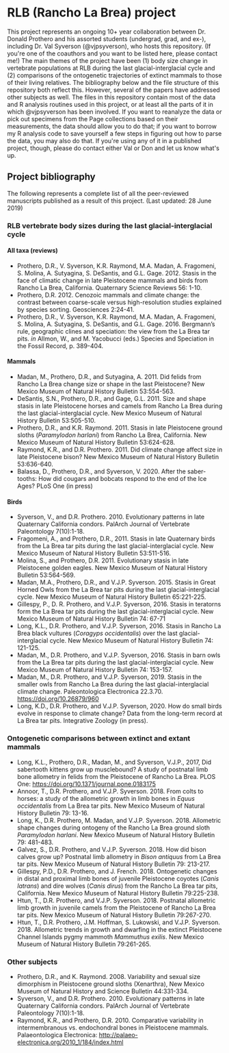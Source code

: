 # RLB (Rancho La Brea) project
This project represents an ongoing 10+ year collaboration between Dr. Donald Prothero and his assorted students (undergrad, grad, and ex-), including Dr. Val Syverson (@vjpsyverson), who hosts this repository. (If you're one of the coauthors and you want to be listed here, please contact me!)
The main themes of the project have been (1) body size change in vertebrate populations at RLB during the last glacial-interglacial cycle and (2) comparisons of the ontogenetic trajectories of extinct mammals to those of their living relatives. The bibliography below and the file structure of this repository both reflect this. However, several of the papers have addressed other subjects as well.
The files in this repository contain most of the data and R analysis routines used in this project, or at least all the parts of it in which @vjpsyverson has been involved. If you want to reanalyze the data or pick out specimens from the Page collections based on their measurements, the data should allow you to do that; if you want to borrow my R analysis code to save yourself a few steps in figuring out how to parse the data, you may also do that. If you're using any of it in a published project, though, please do contact either Val or Don and let us know what's up.
## Project bibliography
The following represents a complete list of all the peer-reviewed manuscripts published as a result of this project. (Last updated: 28 June 2019)
### RLB vertebrate body sizes during the last glacial-interglacial cycle
#### All taxa (reviews)
- Prothero, D.R., V. Syverson, K.R. Raymond, M.A. Madan, A. Fragomeni, S. Molina, A. Sutyagina, S. DeSantis, and G.L. Gage. 2012. Stasis in the face of climatic change in late Pleistocene mammals and birds from Rancho La Brea, California. Quaternary Science Reviews 56: 1-10.
- Prothero, D.R. 2012. Cenozoic mammals and climate change: the contrast between coarse-scale versus high-resolution studies explained by species sorting. Geosciences 2:24-41.
- Prothero, D.R., V. Syverson, K.R. Raymond, M.A. Madan, A. Fragomeni, S. Molina, A. Sutyagina, S. DeSantis, and G.L. Gage. 2016. Bergmann’s rule, geographic clines and speciation: the view from the La Brea tar pits. *in* Allmon, W., and M. Yacobucci (eds.) Species and Speciation in the Fossil Record, p. 389-404.
#### Mammals
- Madan, M., Prothero, D.R., and Sutyagina, A. 2011. Did felids from Rancho La Brea change size or shape in the last Pleistocene? New Mexico Museum of Natural History Bulletin 53:554-563.
- DeSantis, S.N., Prothero, D.R., and Gage, G.L. 2011. Size and shape stasis in late Pleistocene horses and camels from Rancho La Brea during the last glacial-interglacial cycle. New Mexico Museum of Natural History Bulletin 53:505-510.
- Prothero, D.R., and K.R. Raymond. 2011. Stasis in late Pleistocene ground sloths (*Paramylodon harlani*) from Rancho La Brea, California. New Mexico Museum of Natural History Bulletin 53:624-628.
- Raymond, K.R., and D.R. Prothero. 2011. Did climate change affect size in late Pleistocene bison? New Mexico Museum of Natural History Bulletin 53:636-640.
- Balassa, D., Prothero, D.R., and Syverson, V. 2020. After the saber-tooths: How did cougars and bobcats respond to the end of the Ice Ages? PLoS One (in press)
#### Birds
- Syverson, V., and D.R. Prothero. 2010. Evolutionary patterns in late Quaternary California condors. PalArch Journal of Vertebrate Paleontology 7(10):1-18.
- Fragomeni, A., and Prothero, D.R., 2011. Stasis in late Quaternary birds from the La Brea tar pits during the last glacial-interglacial cycle. New Mexico Museum of Natural History Bulletin 53:511-516.
- Molina, S., and Prothero, D.R. 2011. Evolutionary stasis in late Pleistocene golden eagles. New Mexico Museum of Natural History Bulletin 53:564-569.
- Madan, M.A., Prothero, D.R., and V.J.P. Syverson. 2015. Stasis in Great Horned Owls from the La Brea tar pits during the last glacial-interglacial cycle. New Mexico Museum of Natural History Bulletin 65:221-225.
- Gillespy, P., D. R. Prothero, and V.J.P. Syverson, 2016. Stasis in teratorns form the La Brea tar pits during the last glacial-interglacial cycle. New Mexico Museum of Natural History Bulletin 74: 67-71
- Long, K.L., D.R. Prothero, and V.J.P. Syverson, 2016. Stasis in Rancho La Brea black vultures (*Coragyps occidentalis*) over the last glacial-interglacial cycle. New Mexico Museum of Natural History Bulletin 74: 121-125.
- Madan, M., D.R. Prothero, and V.J.P. Syverson, 2016. Stasis in barn owls from the La Brea tar pits during the last glacial-interglacial cycle. New Mexico Museum of Natural History Bulletin 74: 153-157.
- Madan, M., D.R. Prothero, and V.J.P. Syverson, 2019. Stasis in the smaller owls from Rancho La Brea during the last glacial-interglacial climate change. Paleontologica Electronica 22.3.70. https://doi.org/10.26879/960
- Long, K.D., D.R. Prothero, and V.J.P. Syverson, 2020. How do small birds evolve in response to climate change? Data from the long-term record at La Brea tar pits. Integrative Zoology (in press).
### Ontogenetic comparisons between extinct and extant mammals
- Long, K.L., Prothero, D.R., Madan, M., and Syverson, V.J.P., 2017, Did sabertooth kittens grow up musclebound? A study of postnatal limb bone allometry in felids from the Pleistocene of Rancho La Brea. PLOS One: https://doi.org/10.1371/journal.pone.0183175
- Annoor, T., D.R. Prothero, and V.J.P. Syverson. 2018. From colts to horses: a study of the allometric growth in limb bones in *Equus occidentalis* from La Brea tar pits. New Mexico Museum of Natural History Bulletin 79: 13-16.
- Long, K., D.R. Prothero, M. Madan, and V.J.P. Syverson. 2018. Allometric shape changes during ontogeny of the Rancho La Brea ground sloth *Paramylodon harlani*. New Mexico Museum of Natural History Bulletin 79: 481-483.
- Galvez, S., D.R. Prothero, and V.J.P. Syverson. 2018. How did bison calves grow up? Postnatal limb allometry in *Bison antiquus* from La Brea tar pits. New Mexico Museum of Natural History Bulletin 79: 213-217.
- Gillespy, P.D., D.R. Prothero, and J. French. 2018. Ontogenetic changes in distal and proximal limb bones of juvenile Pleistocene coyotes (*Canis latrans*) and dire wolves (*Canis dirus*) from the Rancho La Brea tar pits, California. New Mexico Museum of Natural History Bulletin 79:225-238.
- Htun, T., D.R. Prothero, and V.J.P. Syverson. 2018. Postnatal allometric limb growth in juvenile camels from the Pleistocene of Rancho La Brea tar pits. New Mexico Museum of Natural History Bulletin 79:267-270.
- Htun, T., D.R. Prothero, J.M. Hoffman, S. Lukowski, and V.J.P. Syverson. 2018. Allometric trends in growth and dwarfing in the extinct Pleistocene Channel Islands pygmy mammoth *Mammuthus exilis*. New Mexico Museum of Natural History Bulletin 79:261-265.
### Other subjects
- Prothero, D.R., and K. Raymond. 2008. Variability and sexual size dimorphism in Pleistocene ground sloths (Xenarthra), New Mexico Museum of Natural History and Science Bulletin 44:331-334.
- Syverson, V., and D.R. Prothero. 2010. Evolutionary patterns in late Quaternary California condors. PalArch Journal of Vertebrate Paleontology 7(10):1-18. 
- Raymond, K.R., and Prothero, D.R. 2010. Comparative variability in intermembranous vs. endochondral bones in Pleistocene mammals. Palaeontologica Electronica: http://palaeo-electronica.org/2010_1/184/index.html
